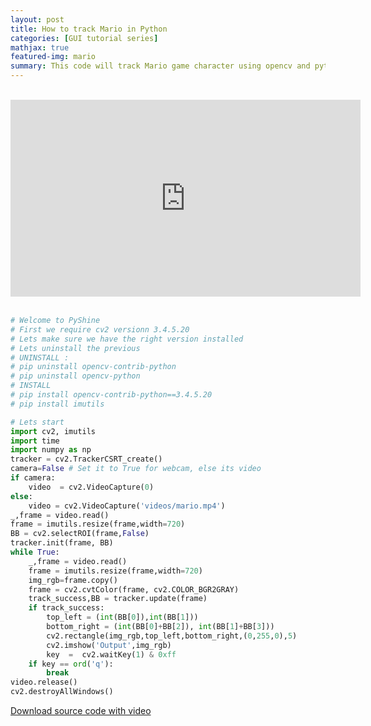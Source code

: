 ```yaml
---
layout: post
title: How to track Mario in Python
categories: [GUI tutorial series]
mathjax: true
featured-img: mario
summary: This code will track Mario game character using opencv and python
---
```


<br>
<div align="center">
<iframe width="560" height="315" src="https://www.youtube.com/embed/6Try-DIfCMU" frameborder="0" allow="accelerometer; autoplay; clipboard-write; encrypted-media; gyroscope; picture-in-picture" allowfullscreen></iframe>
</div>
<br>



<script src="https://gist.github.com/py2ai/2815eea5339522108cd5496797866ecc.js"></script>

<script src="https://gist.github.com/nisrulz/11c0d63428b108f10c83.js"></script>


```python
# Welcome to PyShine
# First we require cv2 versionn 3.4.5.20
# Lets make sure we have the right version installed
# Lets uninstall the previous 
# UNINSTALL :
# pip uninstall opencv-contrib-python
# pip uninstall opencv-python
# INSTALL
# pip install opencv-contrib-python==3.4.5.20
# pip install imutils

# Lets start 
import cv2, imutils
import time
import numpy as np
tracker = cv2.TrackerCSRT_create()
camera=False # Set it to True for webcam, else its video
if camera: 
	video  = cv2.VideoCapture(0)
else:
	video = cv2.VideoCapture('videos/mario.mp4')
_,frame = video.read()
frame = imutils.resize(frame,width=720)
BB = cv2.selectROI(frame,False)
tracker.init(frame, BB)
while True:
	_,frame = video.read()
	frame = imutils.resize(frame,width=720)
	img_rgb=frame.copy()
	frame = cv2.cvtColor(frame, cv2.COLOR_BGR2GRAY)
	track_success,BB = tracker.update(frame)
	if track_success:
		top_left = (int(BB[0]),int(BB[1]))
		bottom_right = (int(BB[0]+BB[2]), int(BB[1]+BB[3]))
		cv2.rectangle(img_rgb,top_left,bottom_right,(0,255,0),5)
		cv2.imshow('Output',img_rgb)
		key  =  cv2.waitKey(1) & 0xff
	if key == ord('q'):
		break
video.release()
cv2.destroyAllWindows()

```
[Download source code with video]

[Download source code with video]:https://drive.google.com/file/d/1VYaLU69NjXRg0TNVSfANVO4A6_Ij8GgI/view?usp=sharing
